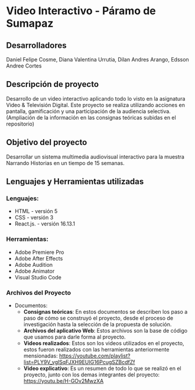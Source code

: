# Video Interactivo - Páramo de Sumapaz

## Desarrolladores
Daniel Felipe Cosme, Diana Valentina Urrutia, Dilan Andres Arango, Edsson Andree Cortes

## Descripción de proyecto
Desarrollo de un video interactivo aplicando todo lo visto en la asignatura Video & Televisión Digital. Este proyecto se realiza utilizando acciones en pantalla, gamificación y una participación de la audiencia selectiva. (Ampliación de la información en las consignas teóricas subidas en el repositorio)

## Objetivo del proyecto
Desarrollar un sistema multimedia audiovisual interactivo para la muestra Narrando Historias en un tiempo de 15 semanas.

## Lenguajes y Herramientas utilizadas
### Lenguajes:
- HTML - versión 5
- CSS - versión 3
- React.js. - versión 16.13.1

### Herramientas:
- Adobe Premiere Pro
- Adobe After Effects
- Adobe Audition
- Adobe Animator
- Visual Studio Code

### Archivos del Proyecto
* Documentos:
  - **Consignas teóricas**: En estos documentos se describen los paso a paso de cómo se construyó el proyecto, desde el proceso de investigación hasta la selección de la propuesta de solución.
  - **Archivos del aplicativo Web**: Estos archivos son la base de código que usamos para darle forma al proyecto.
  - **Videos realizados**: Estos son los videos utilizados en el proyecto, estos fueron realizados con las herramientas anteriormente mensionadas: https://youtube.com/playlist?list=PLY9V_vglSqFJXH9EUIG16PcugSZBcdfZf
  - **Video explicativo**: Es un resumen de todo lo que se realizó en el proyecto, junto con los demas integrantes del proyecto: https://youtu.be/H-GOv2MwzXA 
